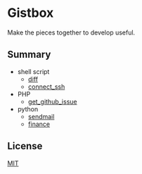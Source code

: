# Gistbox
Make the pieces together to develop useful.
 
## Summary 
* shell script
    * [diff](diff/)
    * [connect_ssh](connect_ssh/)
* PHP
    * [get_github_issue](get_github_issue/)
* python
    * [sendmail](sendmail/)
    * [finance](finance/)
 
## License
[MIT](LICENSE)
